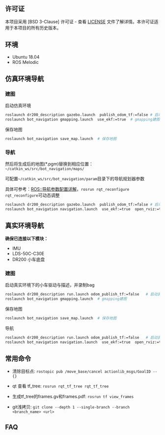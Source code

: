 ## 许可证

本项目采用 [BSD 3-Clause] 许可证 - 查看 [LICENSE](LICENSE) 文件了解详情。本许可证适用于本项目的所有历史版本。

## 环境

- Ubuntu 18.04
- ROS Melodic

## 仿真环境导航

### 建图

启动仿真环境

```bash
roslaunch dr200_description gazebo.launch  publish_odom_tf:=false # 启动仿真环境
roslaunch bot_navigation gmapping.launch  use_ekf:=true  # gmapping建图
```

保存地图

```bash
roslaunch bot_navigation save_map.launch  # 保存地图
```

### 导航

然后将生成后的地图(*.pgm)替换到相应位置：`~/catkin_ws/src/bot_navigation/maps/`

可配置`~/catkin_ws/src/bot_navigation/param`目录下的导航规划器参数

具体可参考：[ROS::导航参数配置详解](https://blog.csdn.net/weixin_43928944/article/details/119571534)，`rosrun rqt_reconfigure rqt_reconfigure`可动态调整

```bash
roslaunch dr200_description gazebo.launch  publish_odom_tf:=false # 启动仿真环境
roslaunch bot_navigation navigation.launch  use_ekf:=true  open_rviz:=true  slow_mode:=false  move_forward_only:=true  # 导航
```

## 真实环境导航

**确保已连接以下模块：**

- IMU
- LDS-50C-C30E
- DR200 小车底盘

### 建图

启动真实环境下的小车驱动与描述，并录制bag

```bash
roslaunch dr200_description run.launch odom_publish_tf:=false   # 启动真实环境下的小车驱动与描述
roslaunch bot_navigation gmapping.launch  # gmapping建图
```

保存地图

```bash
roslaunch bot_navigation save_map.launch  # 保存地图
```

导航

```bash
roslaunch dr200_description run.launch odom_publish_tf:=false   # 启动真实环境下的小车驱动与描述
roslaunch bot_navigation navigation.launch  use_ekf:=true  open_rviz:=true  slow_mode:=false  move_forward_only:=true  # 导航
```

## 常用命令

  - 清除目标点: `rostopic pub /move_base/cancel actionlib_msgs/GoalID -- {}`

  - qt 查看 tf_tree: `rosrun rqt_tf_tree rqt_tf_tree`

  - 生成tf_tree的frames.gv和frames.pdf: `rosrun tf view_frames`

  - git浅拷贝: `git clone --depth 1 --single-branch --branch <branch_name> <url>`

## FAQ
